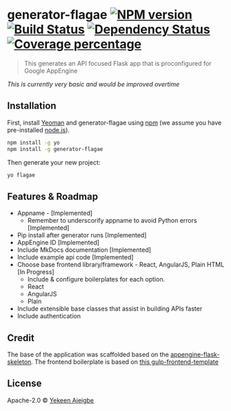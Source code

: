 # generator-flagae [![NPM version][npm-image]][npm-url] [![Build Status][travis-image]][travis-url] [![Dependency Status][daviddm-image]][daviddm-url] [![Coverage percentage][coveralls-image]][coveralls-url]
> This generates an API focused Flask app that is proconfigured for Google AppEngine

_This is currently very basic and would be improved overtime_

## Installation

First, install [Yeoman](http://yeoman.io) and generator-flagae using [npm](https://www.npmjs.com/) (we assume you have pre-installed [node.js](https://nodejs.org/)).

```bash
npm install -g yo
npm install -g generator-flagae
```

Then generate your new project:
```bash
yo flagae
```

## Features & Roadmap
- Appname - [Implemented]
  - Remember to underscorify appname to avoid Python errors [Implemented]
- Pip install after generator runs [Implemented]
- AppEngine ID [Implemented]
- Include MkDocs documentation [Implemented]
- Include example api code [Implemented]
- Choose base frontend library/framework - React, AngularJS, Plain HTML [In Progress]
  - Include & configure boilerplates for each option.
   - React
   - AngularJS
   - Plain
- Include extensible base classes that assist in building APIs faster
- Include authentication


## Credit
The base of the application was scaffolded based on the [appengine-flask-skeleton](https://github.com/GoogleCloudPlatform/appengine-flask-skeleton). The frontend boilerplate is based on [this gulp-frontend-template](https://github.com/dmnsgn/gulp-frontend-boilerplate)

## License

Apache-2.0 © [Yekeen Ajeigbe](yekeen.me)


[npm-image]: https://badge.fury.io/js/generator-flagae.svg
[npm-url]: https://npmjs.org/package/generator-flagae
[travis-image]: https://travis-ci.org/klummy/generator-flagae.svg?branch=master
[travis-url]: https://travis-ci.org/klummy/generator-flagae
[daviddm-image]: https://david-dm.org/klummy/generator-flagae.svg?theme=shields.io
[daviddm-url]: https://david-dm.org/klummy/generator-flagae
[coveralls-image]: https://coveralls.io/repos/klummy/generator-flagae/badge.svg
[coveralls-url]: https://coveralls.io/r/klummy/generator-flagae
